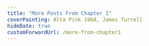 ```yaml
---
title: "More Posts From Chapter 1"
coverPainting: Alta Pink 1968, James Turrell
hideDate: true
customForwardUrl: /more-from-chapter1
---
```

<script>
window.location = window.location.hostname + "/more-from-chapter1"
</script>
